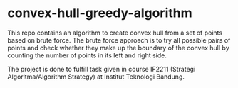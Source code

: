 # convex-hull-greedy-algorithm

This repo contains an algorithm to create convex hull from a set of points based on brute force.
The brute force approach is to try all possible pairs of points and check whether they make up the boundary of the convex hull by counting the number of points in its left and right side.

The project is done to fulfill task given in course IF2211 (Strategi Algoritma/Algorithm Strategy) at Institut Teknologi Bandung.


